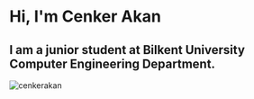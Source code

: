 <h1>Hi, I'm Cenker Akan</h1>
<h2>I am a junior student at Bilkent University Computer Engineering Department.</h2>

<p align="left"> <img src="https://komarev.com/ghpvc/?username=cenkerakan&label=Profile%20views&color=0e75b6&style=flat" alt="cenkerakan" /> </p>
